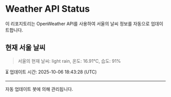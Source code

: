 
# Weather API Status

이 리포지토리는 OpenWeather API를 사용하여 서울의 날씨 정보를 자동으로 업데이트합니다.

## 현재 서울 날씨
> 서울의 현재 날씨: light rain, 온도: 16.91°C, 습도: 91%

⏳ 업데이트 시간: 2025-10-06 18:43:28 (UTC)

---
자동 업데이트 봇에 의해 관리됩니다.
